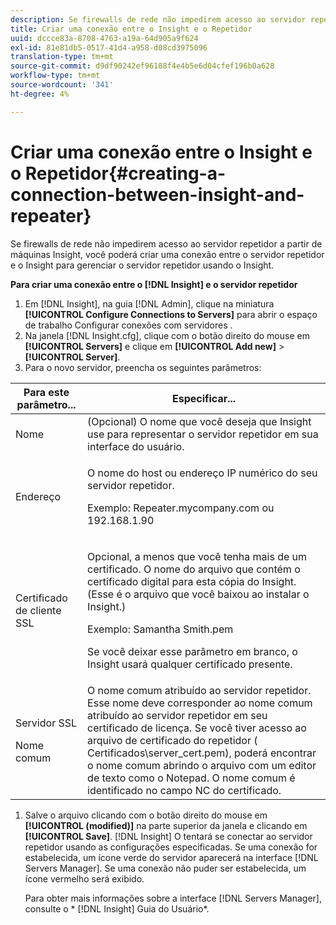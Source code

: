 ```yaml
---
description: Se firewalls de rede não impedirem acesso ao servidor repetidor a partir de máquinas Insight, você poderá criar uma conexão entre o servidor repetidor e o Insight para gerenciar o servidor repetidor usando o Insight.
title: Criar uma conexão entre o Insight e o Repetidor
uuid: dccce83a-8708-4763-a19a-64d905a9f624
exl-id: 81e81db5-0517-41d4-a958-d08cd3975096
translation-type: tm+mt
source-git-commit: d9df90242ef96188f4e4b5e6d04cfef196b0a628
workflow-type: tm+mt
source-wordcount: '341'
ht-degree: 4%

---
```


# Criar uma conexão entre o Insight e o Repetidor{#creating-a-connection-between-insight-and-repeater}

Se firewalls de rede não impedirem acesso ao servidor repetidor a partir de máquinas Insight, você poderá criar uma conexão entre o servidor repetidor e o Insight para gerenciar o servidor repetidor usando o Insight.

**Para criar uma conexão entre o  [!DNL Insight] e o servidor repetidor**

1. Em [!DNL Insight], na guia [!DNL Admin], clique na miniatura **[!UICONTROL Configure Connections to Servers]** para abrir o espaço de trabalho Configurar conexões com servidores .
1. Na janela [!DNL Insight.cfg], clique com o botão direito do mouse em **[!UICONTROL Servers]** e clique em **[!UICONTROL Add new]** > **[!UICONTROL Server]**.
1. Para o novo servidor, preencha os seguintes parâmetros:

<table id="table_DD79587255134B5A888A0F57CF10E5B0"> 
 <thead> 
  <tr> 
   <th colname="col1" class="entry"> Para este parâmetro... </th> 
   <th colname="col2" class="entry"> Especificar... </th> 
  </tr> 
 </thead>
 <tbody> 
  <tr> 
   <td colname="col1"> Nome </td> 
   <td colname="col2">(Opcional) O nome que você deseja que <span class="keyword"> Insight</span> use para representar o servidor repetidor em sua interface do usuário. </td> 
  </tr> 
  <tr> 
   <td colname="col1"> Endereço </td> 
   <td colname="col2"> <p>O nome do host ou endereço IP numérico do seu servidor repetidor. </p> <p>Exemplo: <span class="filepath"> Repeater.mycompany.com</span> ou 192.168.1.90 </p> </td> 
  </tr> 
  <tr> 
   <td colname="col1"> Certificado de cliente SSL </td> 
   <td colname="col2"> <p>Opcional, a menos que você tenha mais de um certificado. O nome do arquivo que contém o certificado digital para esta cópia do <span class="keyword"> Insight</span>. (Esse é o arquivo que você baixou ao instalar o <span class="keyword"> Insight</span>.) </p> <p>Exemplo: <span class="filepath"> Samantha Smith.pem</span></p> <p>Se você deixar esse parâmetro em branco, o <span class="keyword"> Insight</span> usará qualquer certificado presente. </p> </td> 
  </tr> 
  <tr> 
   <td colname="col1"> <p>Servidor SSL </p> <p>Nome comum </p> </td> 
   <td colname="col2">O nome comum atribuído ao servidor repetidor. Esse nome deve corresponder ao nome comum atribuído ao servidor repetidor em seu certificado de licença. Se você tiver acesso ao arquivo de certificado do repetidor (<span class="filepath"> Certificados\server_cert.pem</span>), poderá encontrar o nome comum abrindo o arquivo com um editor de texto como o Notepad. O nome comum é identificado no campo NC do certificado. </td> 
  </tr> 
 </tbody> 
</table>

1. Salve o arquivo clicando com o botão direito do mouse em **[!UICONTROL (modified)]** na parte superior da janela e clicando em **[!UICONTROL Save]**. [!DNL Insight] O tentará se conectar ao servidor repetidor usando as configurações especificadas. Se uma conexão for estabelecida, um ícone verde do servidor aparecerá na interface [!DNL Servers Manager]. Se uma conexão não puder ser estabelecida, um ícone vermelho será exibido.

   Para obter mais informações sobre a interface [!DNL Servers Manager], consulte o * [!DNL Insight] Guia do Usuário*.
